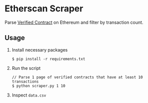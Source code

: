 # Etherscan Scraper

Parse [Verified Contract](https://etherscan.io/contractsVerified) on Ethereum and filter by transaction count.

## Usage

1. Install necessary packages

    ```
    $ pip install -r requirements.txt
    ```

2. Run the script

    ```
    // Parse 1 page of verified contracts that have at least 10 transactions
    $ python scraper.py 1 10
    ```

3. Inspect `data.csv`

